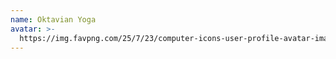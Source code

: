 ```yaml
---
name: Oktavian Yoga
avatar: >-
  https://img.favpng.com/25/7/23/computer-icons-user-profile-avatar-image-png-favpng-LFqDyLRhe3PBXM0sx2LufsGFU.jpg
---
```



